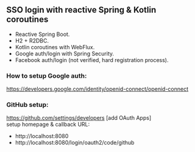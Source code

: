 ## SSO login with reactive Spring & Kotlin coroutines

- Reactive Spring Boot.
- H2 + R2DBC.
- Kotlin coroutines with WebFlux.
- Google auth/login with Spring Security.
- Facebook auth/login (not verified, hard registration process).

### How to setup Google auth:
https://developers.google.com/identity/openid-connect/openid-connect

### GitHub setup:

https://github.com/settings/developers [add OAuth Apps]
<br> setup homepage & callback URL:

- http://localhost:8080
- http://localhost:8080/login/oauth2/code/github
